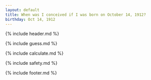 ```yaml
---
layout: default
title: When was I conceived if I was born on October 14, 1912?
birthday: Oct 14, 1912
---
```


{% include header.md %}

{% include guess.md %}

{% include calculate.md %}

{% include safety.md %}

{% include footer.md %}




